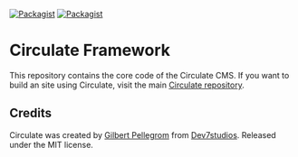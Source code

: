 [![Packagist](https://img.shields.io/packagist/v/CirculateCMS/framework.svg)](https://github.com/CirculateCMS/framework) [![Packagist](https://img.shields.io/packagist/dt/CirculateCMS/framework.svg)](https://github.com/CirculateCMS/framework)

# Circulate Framework

This repository contains the core code of the Circulate CMS. If you want to build an site using Circulate, visit the main [Circulate repository](https://github.com/CirculateCMS/circulate).

## Credits

Circulate was created by [Gilbert Pellegrom](https://gilbitron.me) from [Dev7studios](https://dev7studios.co). Released under the MIT license.